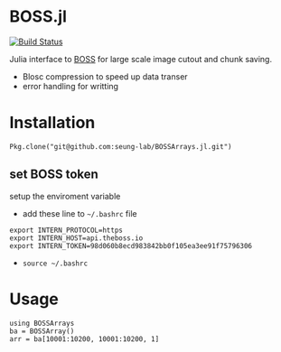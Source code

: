 BOSS.jl
========
[![Build Status](https://travis-ci.org/seung-lab/BOSSArrays.jl.svg?branch=master)](https://travis-ci.org/seung-lab/BOSSArrays.jl)

Julia interface to [BOSS](https://github.com/jhuapl-boss/boss) for large scale image cutout and chunk saving.

- Blosc compression to speed up data transer
- error handling for writting

# Installation

    Pkg.clone("git@github.com:seung-lab/BOSSArrays.jl.git")
## set BOSS token 
setup the enviroment variable
 - add these line to `~/.bashrc` file
```
export INTERN_PROTOCOL=https
export INTERN_HOST=api.theboss.io
export INTERN_TOKEN=98d060b8ecd983842bb0f105ea3ee91f75796306
```
- `source ~/.bashrc`

# Usage

```
using BOSSArrays
ba = BOSSArray()
arr = ba[10001:10200, 10001:10200, 1]
```
